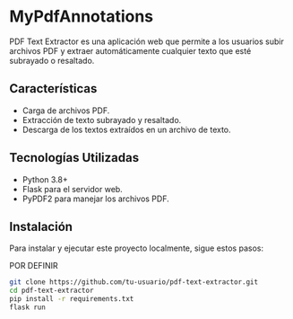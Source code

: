 # MyPdfAnnotations

PDF Text Extractor es una aplicación web que permite a los usuarios subir archivos PDF y extraer automáticamente cualquier texto que esté subrayado o resaltado.

## Características

- Carga de archivos PDF.
- Extracción de texto subrayado y resaltado.
- Descarga de los textos extraídos en un archivo de texto.

## Tecnologías Utilizadas

- Python 3.8+
- Flask para el servidor web.
- PyPDF2 para manejar los archivos PDF.

## Instalación

Para instalar y ejecutar este proyecto localmente, sigue estos pasos:

POR DEFINIR
```bash
git clone https://github.com/tu-usuario/pdf-text-extractor.git
cd pdf-text-extractor
pip install -r requirements.txt
flask run
